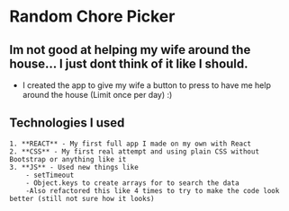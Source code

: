 # Random Chore Picker

## Im not good at helping my wife around the house... I just dont think of it like I should.
   - I created the app to give my wife a button to press to have me help around the house (Limit once per day) :)

## Technologies I used
    1. **REACT** - My first full app I made on my own with React
    2. **CSS** - My first real attempt and using plain CSS without Bootstrap or anything like it
    3. **JS** - Used new things like
        - setTimeout
        - Object.keys to create arrays for to search the data
        -Also refactored this like 4 times to try to make the code look better (still not sure how it looks)

